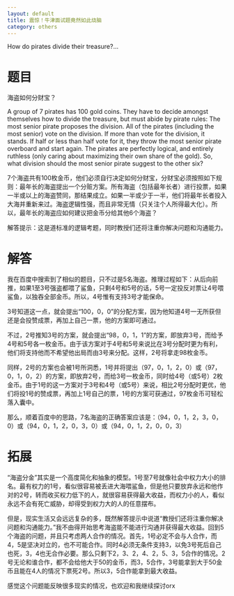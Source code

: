```yaml
---
layout: default
title: 震惊！牛津面试题竟然如此烧脑
category: others
---
```

How do pirates divide their treasure?...

# 题目


海盗如何分财宝？

<p>A group of 7 pirates has 100 gold coins. They have to decide amongst themselves how to divide the treasure, but must abide by pirate rules: The most senior pirate proposes the division. All of the pirates (including the most senior) vote on the division. If more than vote for the division, it stands. If half or less than half vote for it, they throw the most senior pirate overboard and start again. The pirates are perfectly logical, and entirely ruthless (only caring about maximizing their own share of the gold). So, what division should the most senior pirate suggest to the other six?

<p>7个海盗共有100枚金币，他们必须自行决定如何分财宝，分财宝必须按照如下规则：最年长的海盗提出一个分赃方案。所有海盗（包括最年长者）进行投票，如果一半或以上的海盗赞同，那结果成立。如果一半或少于一半，他们将最年长者投入大海并重新来过。海盗逻辑性强，而且非常无情（只关注个人所得最大化）。所以，最年长的海盗应如何建议把金币分给其他6个海盗？

<p>解答提示：这是道标准的逻辑考题，同时教授们还将注重你解决问题和沟通能力。</p>


#  解答
<p>我在百度中搜索到了相似的题目，只不过是5名海盗。推理过程如下：从后向前推，如果1至3号强盗都喂了鲨鱼，只剩4号和5号的话，5号一定投反对票让4号喂鲨鱼，以独吞全部金币。所以，4号惟有支持3号才能保命。
<p>3号知道这一点，就会提出“100，0，0”的分配方案，因为他知道4号一无所获但还是会投赞成票，再加上自己一票，他的方案即可通过。
<p>不过，2号推知3号的方案，就会提出“98，0，1，1”的方案，即放弃3号，而给予4号和5号各一枚金币。由于该方案对于4号和5号来说比在3号分配时更为有利，他们将支持他而不希望他出局而由3号来分配。这样，2号将拿走98枚金币。
<p>同样，2号的方案也会被1号所洞悉，1号并将提出（97，0，1，2，0）或（97，0，1，0，2）的方案，即放弃2号，而给3号一枚金币，同时给4号（或5号）2枚金币。由于1号的这一方案对于3号和4号（或5号）来说，相比2号分配时更优，他们将投1号的赞成票，再加上1号自己的票，1号的方案可获通过，97枚金币可轻松落入囊中。
<p>那么，顺着百度中的思路，7名海盗的正确答案应该是：（94，0，1，2，3，0，0）或（94，0，1，2，0，3，0）或（94，0，1，2，0，0，3）</p>

#  拓展
<p>“海盗分金”其实是一个高度简化和抽象的模型。1号至7号就像社会中权力大小的排名。最有权力的1号，看似很容易被丢进大海喂鲨鱼，但是他只要放弃永远和他作对的2号，转而收买权力低下的人，就很容易获得最大收益，而权力小的人，看似永远不会有死亡威胁，却得受到权力大的人的任意摆布。
<p>但是，现实生活又会远远复杂的多，既然解答提示中说道“教授们还将注重你解决问题和沟通能力。”我不由得开始思考海盗能不能进行沟通并获得最大收益。回到5个海盗的问题，并且只考虑两人合作的情况。首先，1号必定不会与人合作，而4，5是坚决对立的，也不可能合作。同时4必须无条件支持3，以免3号死后自己也死，3，4也无合作必要。那么只剩下2，3、2，4、2，5、3，5合作的情况。2号无论和谁合作，都不会给他大于50的金币，而3，5合作，3号能拿到大于50金币且能在4人的情况下票死2号。所以3，5合作能拿到最大收益。
<p>感觉这个问题能反映很多现实的情况，也欢迎和我继续探讨orx
